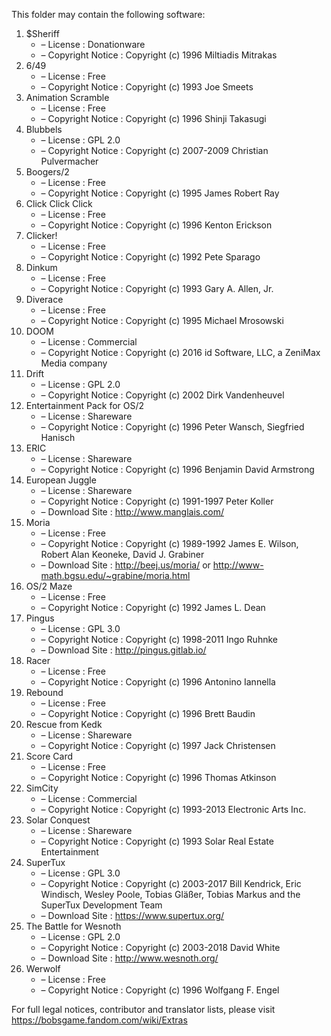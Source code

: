 ﻿This folder may contain the following software:

1. $Sheriff
    - – License : Donationware
    - – Copyright Notice : Copyright (c) 1996 Miltiadis Mitrakas
2. 6/49
    - – License : Free
    - – Copyright Notice : Copyright (c) 1993 Joe Smeets
3. Animation Scramble
    - – License : Free
    - – Copyright Notice : Copyright (c) 1996 Shinji Takasugi
4. Blubbels
    - – License : GPL 2.0
    - – Copyright Notice : Copyright (c) 2007-2009 Christian Pulvermacher
5. Boogers/2
    - – License : Free
    - – Copyright Notice : Copyright (c) 1995 James Robert Ray
6. Click Click Click
    - – License : Free
    - – Copyright Notice : Copyright (c) 1996 Kenton Erickson
7. Clicker!
    - – License : Free
    - – Copyright Notice : Copyright (c) 1992 Pete Sparago
8. Dinkum
    - – License : Free
    - – Copyright Notice : Copyright (c) 1993 Gary A. Allen, Jr.
9. Diverace
    - – License : Free
    - – Copyright Notice : Copyright (c) 1995 Michael Mrosowski
10. DOOM
    - – License : Commercial
    - – Copyright Notice : Copyright (c) 2016 id Software, LLC, a ZeniMax Media company
11. Drift
    - – License : GPL 2.0
    - – Copyright Notice : Copyright (c) 2002 Dirk Vandenheuvel
12. Entertainment Pack for OS/2
    - – License : Shareware
    - – Copyright Notice : Copyright (c) 1996 Peter Wansch, Siegfried Hanisch
13. ERIC
    - – License : Shareware
    - – Copyright Notice : Copyright (c) 1996 Benjamin David Armstrong
14. European Juggle
    - – License : Shareware
    - – Copyright Notice : Copyright (c) 1991-1997 Peter Koller
    - – Download Site : http://www.manglais.com/
15. Moria
    - – License : Free
    - – Copyright Notice : Copyright (c) 1989-1992 James E. Wilson, Robert Alan Keoneke, David J. Grabiner
    - – Download Site : http://beej.us/moria/ or http://www-math.bgsu.edu/~grabine/moria.html
16. OS/2 Maze
    - – License : Free
    - – Copyright Notice : Copyright (c) 1992 James L. Dean
17. Pingus
    - – License : GPL 3.0
    - – Copyright Notice : Copyright (c) 1998-2011 Ingo Ruhnke
    - – Download Site : http://pingus.gitlab.io/
18. Racer
    - – License : Free
    - – Copyright Notice : Copyright (c) 1996 Antonino Iannella
19. Rebound
    - – License : Free
    - – Copyright Notice : Copyright (c) 1996 Brett Baudin
20. Rescue from Kedk
    - – License : Shareware
    - – Copyright Notice : Copyright (c) 1997 Jack Christensen
21. Score Card
    - – License : Free
    - – Copyright Notice : Copyright (c) 1996 Thomas Atkinson
22. SimCity
    - – License : Commercial
    - – Copyright Notice : Copyright (c) 1993-2013 Electronic Arts Inc.
23. Solar Conquest
    - – License : Shareware
    - – Copyright Notice : Copyright (c) 1993 Solar Real Estate Entertainment
24. SuperTux
    - – License : GPL 3.0
    - – Copyright Notice : Copyright (c) 2003-2017 Bill Kendrick, Eric Windisch, Wesley Poole, Tobias Gläßer, Tobias Markus and the SuperTux Development Team
    - – Download Site : https://www.supertux.org/
25. The Battle for Wesnoth
    - – License : GPL 2.0
    - – Copyright Notice : Copyright (c) 2003-2018 David White
    - – Download Site : http://www.wesnoth.org/
26. Werwolf
    - – License : Free
    - – Copyright Notice : Copyright (c) 1996 Wolfgang F. Engel

For full legal notices, contributor and translator lists, please visit https://bobsgame.fandom.com/wiki/Extras